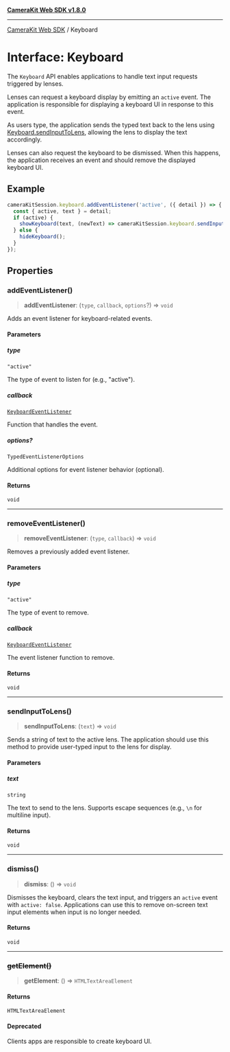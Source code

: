 [**CameraKit Web SDK v1.8.0**](../README.md)

***

[CameraKit Web SDK](../globals.md) / Keyboard

# Interface: Keyboard

The `Keyboard` API enables applications to handle text input requests triggered by lenses.

Lenses can request a keyboard display by emitting an `active` event. The application is responsible for displaying
a keyboard UI in response to this event.

As users type, the application sends the typed text back to the lens using [Keyboard.sendInputToLens](Keyboard.md#sendinputtolens),
allowing the lens to display the text accordingly.

Lenses can also request the keyboard to be dismissed. When this happens, the application receives an event
and should remove the displayed keyboard UI.

## Example

```ts
cameraKitSession.keyboard.addEventListener('active', ({ detail }) => {
  const { active, text } = detail;
  if (active) {
    showKeyboard(text, (newText) => cameraKitSession.keyboard.sendInputToLens(newText));
  } else {
    hideKeyboard();
  }
});
```

## Properties

### addEventListener()

> **addEventListener**: (`type`, `callback`, `options`?) => `void`

Adds an event listener for keyboard-related events.

#### Parameters

##### type

`"active"`

The type of event to listen for (e.g., "active").

##### callback

[`KeyboardEventListener`](../type-aliases/KeyboardEventListener.md)

Function that handles the event.

##### options?

`TypedEventListenerOptions`

Additional options for event listener behavior (optional).

#### Returns

`void`

***

### removeEventListener()

> **removeEventListener**: (`type`, `callback`) => `void`

Removes a previously added event listener.

#### Parameters

##### type

`"active"`

The type of event to remove.

##### callback

[`KeyboardEventListener`](../type-aliases/KeyboardEventListener.md)

The event listener function to remove.

#### Returns

`void`

***

### sendInputToLens()

> **sendInputToLens**: (`text`) => `void`

Sends a string of text to the active lens. The application should use this method
to provide user-typed input to the lens for display.

#### Parameters

##### text

`string`

The text to send to the lens. Supports escape sequences (e.g., `\n` for multiline input).

#### Returns

`void`

***

### dismiss()

> **dismiss**: () => `void`

Dismisses the keyboard, clears the text input, and triggers an `active` event with `active: false`.
Applications can use this to remove on-screen text input elements when input is no longer needed.

#### Returns

`void`

***

### ~~getElement()~~

> **getElement**: () => `HTMLTextAreaElement`

#### Returns

`HTMLTextAreaElement`

#### Deprecated

Clients apps are responsible to create keyboard UI.
